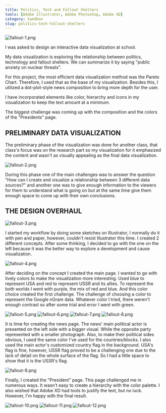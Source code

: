 ```yaml
---
title: Politics, Tech and Fallout Shelters
tools: [Adobe Illustrator, Adobe Photoshop, Adobe XD]
category: Sandbox
slug: politics-tech-fallout-shelters
---
```


![fallout-1.png](fallout-1.png)

I was asked to design an interactive data visualization at school.

My data visualization is exploring the relationship between politics, technology and fallout shelters. We can summarize it by saying "public anxiety on nuclear threats".

For this project, the most efficient data visualization method was the Pareto Chart. Therefore, I used that as the base of my visualization. Besides this, I utilized a dot-plot-style news composition to bring more depth for the user.

I have incorporated elements like color, hierarchy and icons in my visualization to keep the text amount at a minimum.

The biggest challenge was coming up with the composition and the colors of the "Presidents" page.

## PRELIMINARY DATA VISUALIZATION

The preliminary phase of the visualization was done for another class, that class's focus was on the research part so my visualization for it emphasized the content and wasn't as visually appealing as the final data visualization.

![fallout-2.png](fallout-2.png)

During this phase one of the main challenges was to answer the question "How can I create and visualize a relationship between 3 different data sources?" and another one was to give enough information to the viewers for them to understand what is going on but at the same time give them enough space to come up with their own conclusions.

## THE DESIGN OVERHAUL

![fallout-3.png](fallout-3.png)

I started my workflow by doing some sketches on Illustrator, I normally do it with pen and paper, however, couldn't resist Illustrator this time. I created 2 different concepts. After some thinking, I decided to go with the one on the left because it was the better way to explore a development and cause visualization.

![fallout-4.png](fallout-4.png)

After deciding on the concept I created the main page. I wanted to go with lively colors to make the visualization more interesting. Used blue to represent USA and red to represent USSR and its allies. To represent the both worlds I went with purple, the mix of red and blue. And this color choice created the first challenge. The challenge of choosing a color to represent the Google nGram data. Whatever color I tried, there weren't enough contrast so after some trial and error I went with green.

![fallout-5.png](fallout-5.png)
![fallout-6.png](fallout-6.png)
![fallout-7.png](fallout-7.png)
![fallout-8.png](fallout-8.png)

It is time for creating the news page. The news' main political actor is presented on the left side with a bigger visual. While the opposite party represented with a smaller photograph. Also, to make their political sides obvious, I used the same color I've used for the countries/blocks. I also used the main actor's customized country flag in the background. USA's flag is fine, however, USSR flag proved to be a challenging one due to the lack of detail on the whole surface of the flag. So I had a little space to show that it is the USSR's flag.

![fallout-9.png](fallout-9.png)

Finally, I created the "President" page. This page challenged me in numerous ways. It wasn't easy to create a hierarchy with the color palette. I also wished that Adobe XD had tools to justify the text, but no luck. However, I'm happy with the final result.

![fallout-10.png](fallout-10.png)
![fallout-11.png](fallout-11.png)
![fallout-12.png](fallout-12.png)
